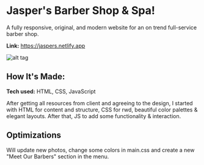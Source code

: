 # Jasper's Barber Shop & Spa!

A fully responsive, original, and modern website for an on trend full-service barber shop.

**Link:** https://jaspers.netlify.app

![alt tag](https://i.imgur.com/xcmqQYP.png)

## How It's Made:

**Tech used:** HTML, CSS, JavaScript

After getting all resources from client and agreeing to the design, I started with HTML for content and structure, CSS for rwd, beautiful color palettes & elegant layouts. After that, JS to add some functionality & interaction. 


## Optimizations

Will update new photos, change some colors in main.css and create a new "Meet Our Barbers" section in the menu.


